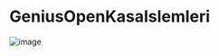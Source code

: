 # GeniusOpenKasaIslemleri

![image](https://github.com/user-attachments/assets/632a1fbb-6376-454d-a63f-781e48b15ee6)
